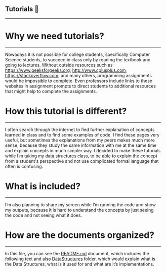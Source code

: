 ## Tutorials :trident:
______________________

 # Why we need tutorials?
 ------------------------
 Nowadays it is not possible for college students, specifically Computer Science students, to succeed in class only by reading the textbook and going to lectures. Without outside resources such as https://www.geeksforgeeks.org, http://www.cplusplus.com, https://stackoverflow.com, and many others, programming assignments would be impossible to complete. Even professors include links to these websites in assignment prompts to direct students to additional resources that might help to complete the assignments. 
 
 # How this tutorial is different?
 ----------------------------------
 I often search through the internet to find further explanation of concepts learned in class and to find some examples of code. I find these pages very useful, but sometimes the explanations from my peers makes much more sense, because they study the same information with me at the same time and explain concepts in much simpler way. I decided to make these tutorials while I’m taking my data structures class, to be able to explain the concept from a student's perspective and not use complicated formal language that often is confusing.
 
 # What is included?
 -------------------
 I’m also planning to share my screen while I’m running the code and show my outputs, because it is hard to understand the concepts by just seeing the code and not seeing what it does. 

 # How are the documents organized?
 ----------------------------------
 In this file, you can see the [README.md](./README.md) document, which includes the following text and also [DataStructures](./DataStructures) folder, which would explain what is the Data Structures, what is it used for and what are it’s implementations.
